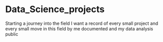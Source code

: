 # Data_Science_projects
Starting a journey into the field 
I want a record of every small project and every small move in this field by me documented 
and my data analysis public 
